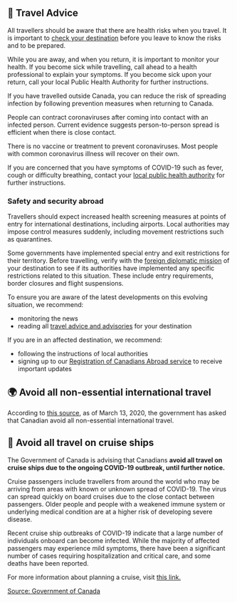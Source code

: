 ## 🛫 Travel Advice

All travellers should be aware that there are health risks when you travel. It is important to [check your destination](https://travel.gc.ca/travelling/advisories) before you leave to know the risks and to be prepared.

While you are away, and when you return, it is important to monitor your health. If you become sick while travelling, call ahead to a health professional to explain your symptoms. If you become sick upon your return, call your local Public Health Authority for further instructions.

If you have travelled outside Canada, you can reduce the risk of spreading infection by following prevention measures when returning to Canada.

People can contract coronaviruses after coming into contact with an infected person. Current evidence suggests person-to-person spread is efficient when there is close contact.

There is no vaccine or treatment to prevent coronaviruses. Most people with common coronavirus illness will recover on their own.

If you are concerned that you have symptoms of COVID-19 such as fever, cough or difficulty breathing, contact your [local public health authority](https://www.canada.ca/en/public-health/services/publications/diseases-conditions/2019-novel-coronavirus-information-sheet.html#pha) for further instructions.

### Safety and security abroad

Travellers should expect increased health screening measures at points of entry for international destinations, including airports. Local authorities may impose control measures suddenly, including movement restrictions such as quarantines.

Some governments have implemented special entry and exit restrictions for their territory. Before travelling, verify with the [foreign diplomatic mission](https://www.international.gc.ca/protocol-protocole/reps.aspx?lang=eng) of your destination to see if its authorities have implemented any specific restrictions related to this situation. These include entry requirements, border closures and flight suspensions.

To ensure you are aware of the latest developments on this evolving situation, we recommend:

- monitoring the news
- reading all [travel advice and advisories](https://travel.gc.ca/travelling/advisories) for your destination

If you are in an affected destination, we recommend:

- following the instructions of local authorities
- signing up to our [Registration of Canadians Abroad service](https://travel.gc.ca/travelling/registration) to receive important updates

## 🌍 Avoid all non-essential international travel
According to [this source](https://www.theglobeandmail.com/canada/article-avoid-non-essential-travel-outside-canada-trudeau-urges/), as of March 13, 2020, the government has asked that Canadian avoid all non-essential international travel.

## 🚢 Avoid all travel on cruise ships

The Government of Canada is advising that Canadians **avoid all travel on cruise ships due to the ongoing COVID-19 outbreak, until further notice.**

Cruise passengers include travellers from around the world who may be arriving from areas with known or unknown spread of COVID-19. The virus can spread quickly on board cruises due to the close contact between passengers. Older people and people with a weakened immune system or underlying medical condition are at a higher risk of developing severe disease.

Recent cruise ship outbreaks of COVID-19 indicate that a large number of individuals onboard can become infected. While the majority of affected passengers may experience mild symptoms, there have been a significant number of cases requiring hospitalization and critical care, and some deaths have been reported.

For more information about planning a cruise, visit [this link.](https://www.canada.ca/en/public-health/services/diseases/2019-novel-coronavirus-infection/latest-travel-health-advice.html)

[Source: Government of Canada](https://www.canada.ca/en/public-health/services/diseases/2019-novel-coronavirus-infection/latest-travel-health-advice.html)
